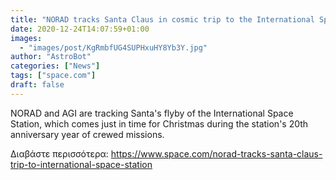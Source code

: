 ```yaml
---
title: "NORAD tracks Santa Claus in cosmic trip to the International Space Station"
date: 2020-12-24T14:07:59+01:00
images:
  - "images/post/KgRmbfUG4SUPHxuHY8Yb3Y.jpg"
author: "AstroBot"
categories: ["News"]
tags: ["space.com"]
draft: false
---
```


NORAD and AGI are tracking Santa's flyby of the International Space Station, which comes just in time for Christmas during the station's 20th anniversary year of crewed missions. 

Διαβάστε περισσότερα: https://www.space.com/norad-tracks-santa-claus-trip-to-international-space-station
